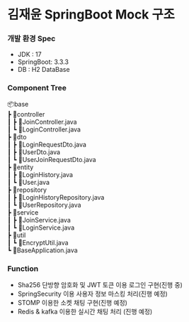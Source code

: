 # 김재윤 SpringBoot Mock 구조

### 개발 환경 Spec
<ul>
<li>JDK : 17</li>
<li>SpringBoot: 3.3.3</li>
<li>DB : H2 DataBase</li>
</ul>

### Component  Tree
📦base <br>
┣ 📂controller <br>
┃ ┣ 📜JoinController.java <br>
┃ ┗ 📜LoginController.java <br>
┣ 📂dto <br>
┃ ┣ 📜LoginRequestDto.java <br>
┃ ┣ 📜UserDto.java <br>
┃ ┗ 📜UserJoinRequestDto.java <br>
┣ 📂entity <br>
┃ ┣ 📜LoginHistory.java <br>
┃ ┗ 📜User.java <br>
┣ 📂repository <br>
┃ ┣ 📜LoginHistoryRepository.java <br>
┃ ┗ 📜UserRepository.java <br>
┣ 📂service <br>
┃ ┣ 📜JoinService.java <br>
┃ ┗ 📜LoginService.java <br>
┣ 📂util <br>
┃ ┗ 📜EncryptUtil.java <br>
┗ 📜BaseApplication.java <br>


### Function
<ul>
<li>Sha256 단방향 암호화 및 JWT 토큰 이용 로그인 구현(진행 중)</li>
<li>SpringSecurity 이용 사용자 정보 마스킹 처리(진행 예정)</li>
<li>STOMP 이용한 소켓 채팅 구현(진행 예정)</li>
<li>Redis & kafka 이용한 실시간 채팅 처리 (진행 예정)</li>
</ul>